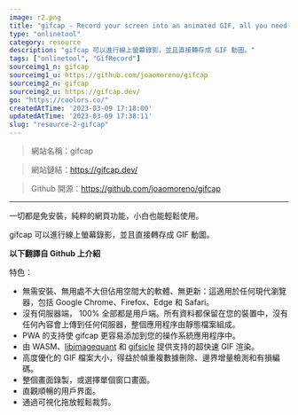 ```yaml
---
image: r2.png
title: "gifcap - Record your screen into an animated GIF, all you need is a browser!"
type: "onlinetool"
category: resource
description: "gifcap 可以進行線上螢幕錄影，並且直接轉存成 GIF 動圖。"
tags: ["onlinetool", "GifRecord"]
sourceimg1_n: gifcap
sourceimg1_u: https://github.com/joaomoreno/gifcap
sourceimg2_n: gifcap
sourceimg2_u: https://gifcap.dev/
go: "https://coolors.co/"
createdAtTime: '2023-03-09 17:18:00'
updatedAtTime: '2023-03-09 17:38:11'
slug: "resource-2-gifcap"
---
```


> 網站名稱：gifcap

> 網站鏈結：https://gifcap.dev/

> Github 開源：https://github.com/joaomoreno/gifcap

---

一切都是免安裝，純粹的網頁功能，小白也能輕鬆使用。

gifcap 可以進行線上螢幕錄影，並且直接轉存成 GIF 動圖。

**以下翻譯自 Github 上介紹**

特色：
- 無需安裝、無用處不大但佔用空間大的軟體、無更新：這適用於任何現代瀏覽器，包括 Google Chrome、Firefox、Edge 和 Safari。
- 沒有伺服器端， 100% 全部都是用戶端。所有資料都保留在您的裝置中，沒有任何內容會上傳到任何伺服器，整個應用程序由靜態檔案組成。
- PWA 的支持使 gifcap 更容易添加到您的操作系統應用程序中。
- 由 WASM、[libimagequant](https://github.com/ImageOptim/libimagequant) 和 [gifsicle](https://github.com/kohler/gifsicle) 提供支持的超快速 GIF 渲染。
- 高度優化的 GIF 檔案大小，得益於幀重複數據刪除、邊界增量檢測和有損編碼。
- 整個畫面錄製，或選擇單個窗口畫面。
- 直觀順暢的用戶界面。
- 通過可視化拖放輕鬆裁剪。
